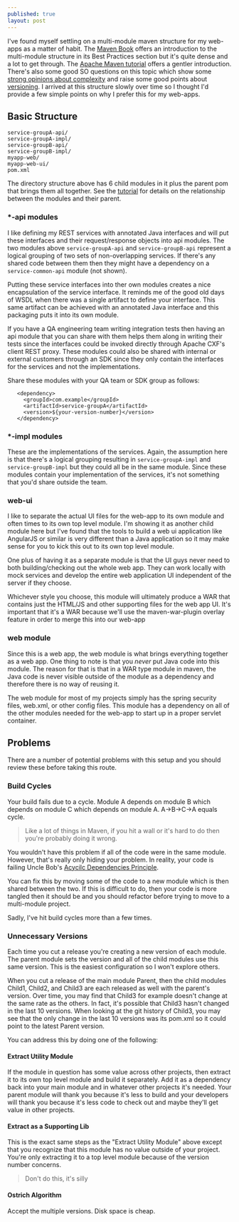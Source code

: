 ```yaml
---
published: true
layout: post
---
```

I've found myself settling on a multi-module maven structure for my web-apps as a matter of habit. The [Maven Book](https://books.sonatype.com/mvnref-book/reference/pom-relationships-sect-pom-best-practice.html) offers an introduction to the multi-module structure in its Best Practices section but it's quite dense and a lot to get through. The [Apache Maven tutorial](http://www.codetab.org/apache-maven-tutorial/maven-multi-module-project/) offers a gentler introduction. There's also some good SO questions on this topic which show some [strong opinions about complexity](http://stackoverflow.com/questions/15559041/maven-multi-module-benefits-over-simple-dependency) and raise some good points about [versioning](http://programmers.stackexchange.com/questions/194674/should-we-use-a-maven-multi-module-project-in-our-scenario). I arrived at this structure slowly over time so I thought I'd provide a few simple points on why I prefer this for my web-apps.

## Basic Structure

    service-groupA-api/
    service-groupA-impl/
    service-groupB-api/
    service-groupB-impl/
    myapp-web/
    myapp-web-ui/
    pom.xml
    
The directory structure above has 6 child modules in it plus the parent pom that brings them all together. See the [tutorial](http://www.codetab.org/apache-maven-tutorial/maven-multi-module-project/) for details on the relationship between the modules and their parent.

### *-api modules

I like defining my REST services with annotated Java interfaces and will put these interfaces and their request/response objects into api modules. The two modules above `service-groupA-api` and `service-groupB-api` represent a logical grouping of two sets of non-overlapping services. If there's any shared code between them then they might have a dependency on a `service-common-api` module (not shown).

Putting these service interfaces into ther own modules creates a nice encapsulation of the service interface. It reminds me of the good old days of WSDL when there was a single artifact to define your interface. This same artifact can be achieved with an annotated Java interface and this packaging puts it into its own module.

If you have a QA engineering team writing integration tests then having an api module that you can share with them helps them along in writing their tests since the interfaces could be invoked directly through Apache CXF's client REST proxy. These modules could also be shared with internal or external customers through an SDK since they only contain the interfaces for the services and not the implementations. 

Share these modules with your QA team or SDK group as follows:


       <dependency>
         <groupId>com.example</groupId>
         <artifactId>service-groupA</artifactId>
         <version>${your-version-number}</version>
       </dependency>


### *-impl modules

These are the implementations of the services. Again, the assumption here is that there's a logical grouping resulting in `service-groupA-impl` and `service-groupB-impl` but they could all be in the same module. Since these modules contain your implementation of the services, it's not something that you'd share outside the team.

### web-ui

I like to separate the actual UI files for the web-app to its own module and often times to its own top level module. I'm showing it as another child module here but I've found that the tools to build a web ui application like AngularJS or similar is very different than a Java application so it may make sense for you to kick this out to its own top level module.

One plus of having it as a separate module is that the UI guys never need to both building/checking out the whole web app. They can work locally with mock services and develop the entire web application UI independent of the server if they choose.

Whichever style you choose, this module will ultimately produce a WAR that contains just the HTML/JS and other supporting files for the web app UI. It's important that it's a WAR because we'll use the maven-war-plugin overlay feature in order to merge this into our web-app

### web module

Since this is a web app, the web module is what brings everything together as a web app. One thing to note is that you *never* put Java code into this module. The reason for that is that in a WAR type module in maven, the Java code is never visible outside of the module as a dependency and therefore there is no way of reusing it. 

The web module for most of my projects simply has the spring security files, web.xml, or other config files. This module has a dependency on all of the other modules needed for the web-app to start up in a proper servlet container.

## Problems

There are a number of potential problems with this setup and you should review these before taking this route.

### Build Cycles

Your build fails due to a cycle. Module A depends on module B which depends on module C which depends on module A. A->B->C->A equals cycle.

>Like a lot of things in Maven, if you hit a wall or it's hard to do then you're probably doing it wrong.

You wouldn't have this problem if all of the code were in the same module. However, that's really only hiding your problem. In reality, your code is failing Uncle Bob's [Acycilc Dependencies Principle](https://en.wikipedia.org/wiki/Acyclic_dependencies_principle).

You can fix this by moving some of the code to a new module which is then shared between the two. If this is difficult to do, then your code is more tangled then it should be and you should refactor before trying to move to a multi-module project.

Sadly, I've hit build cycles more than a few times. 

### Unnecessary Versions

Each time you cut a release you're creating a new version of each module. The parent module sets the version and all of the child modules use this same version. This is the easiest configuration so I won't explore others.

When you cut a release of the main module Parent, then the child modules Child1, Child2, and Child3 are each released as well with the parent's version. Over time, you may find that Child3 for example doesn't change at the same rate as the others. In fact, it's possible that Child3 hasn't changed in the last 10 versions. When looking at the git history of Child3, you may see that the only change in the last 10 versions was its pom.xml so it could point to the latest Parent version.

You can address this by doing one of the following:

#### Extract Utility Module

If the module in question has some value across other projects, then extract it to its own top level module and build it separately. Add it as a dependency back into your main module and in whatever other projects it's needed. Your parent module will thank you because it's less to build and your developers will thank you because it's less code to check out and maybe they'll get value in other projects.

#### Extract as a Supporting Lib

This is the exact same steps as the "Extract Utility Module" above except that you recognize that this module has no value outside of your project. You're only extracting it to a top level module because of the version number concerns. 

> Don't do this, it's silly

#### Ostrich Algorithm

Accept the multiple versions. Disk space is cheap.
